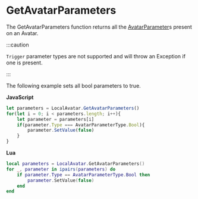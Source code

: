 # GetAvatarParameters

The GetAvatarParameters function returns all the [AvatarParameter](./../avatarparameter)s present on an Avatar.

:::caution

`Trigger` parameter types are not supported and will throw an Exception if one is present.

:::

The following example sets all bool parameters to true.

**JavaScript**
```js
let parameters = LocalAvatar.GetAvatarParameters()
for(let i = 0; i < parameters.length; i++){
    let parameter = parameters[i]
    if(parameter.Type === AvatarParameterType.Bool){
        parameter.SetValue(false)
    }
}
```

**Lua**
```lua
local parameters = LocalAvatar.GetAvatarParameters()
for _, parameter in ipairs(parameters) do
    if parameter.Type == AvatarParameterType.Bool then
        parameter.SetValue(false)
    end
end
```